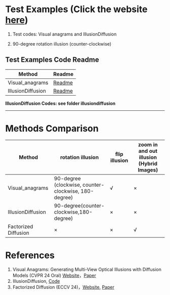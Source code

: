# Test Examples (Click the website [here](https://yuqihuisgreat.github.io/))

1. Test codes: Visual anagrams and IllusionDiffusion

2. 90-degree rotation illusion (counter-clockwise)

## Test Examples Code Readme

| Method               | Readme                                | 
| -------------------- | ---------------------------------------------------- |
| Visual_anagrams      | [Readme](https://github.com/ALEEEHU/visual_anagrams/blob/main/visual_anagrams-90and180-rotation-res.md) |
| IllusionDiffusion    |        [Readme](https://github.com/ALEEEHU/visual_anagrams/tree/main/illusiondiffusion/readme.md)     |

**IllusionDiffusion Codes: see folder illusiondiffusion**

---



# Methods Comparison

| Method               | rotation illusion                                    | flip illusion | zoom in and out illusion (Hybrid Images) |
| -------------------- | ---------------------------------------------------- | ------------- | ---------------------------------------- |
| Visual_anagrams      | 90-degree (clockwise, counter-clockwise, 180-degree) | √            | ×                                       |
| IllusionDiffusion    | 90-degree(counter-clockwise,180-degree)              | ×            | ×                                       |
| Factorized Diffusion | ×                                                   | ×            | √                                       |

# References

1. Visual Anagrams: Generating Multi-View Optical Illusions with Diffusion Models (CVPR 24 Oral) [Website](https://dangeng.github.io/visual_anagrams/)，[Paper](https://arxiv.org/abs/2311.17919)
2. IllusionDiffusion, [Code](https://github.com/tancik/Illusion-Diffusion)
3. Factorized Diffusion (ECCV 24)，[Website](https://dangeng.github.io/factorized_diffusion/), [Paper](https://arxiv.org/abs/2404.11615)
